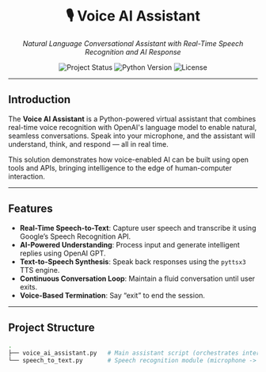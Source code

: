 


<h1 align="center">🎙️ Voice AI Assistant</h1>
<p align="center">
  <i>Natural Language Conversational Assistant with Real-Time Speech Recognition and AI Response</i>
</p>

<p align="center">
  <img src="https://img.shields.io/badge/status-active-brightgreen" alt="Project Status">
  <img src="https://img.shields.io/badge/python-3.7%2B-blue" alt="Python Version">
  <img src="https://img.shields.io/badge/license-MIT-lightgrey" alt="License">
</p>

---

##  Introduction

The **Voice AI Assistant** is a Python-powered virtual assistant that combines real-time voice recognition with OpenAI's language model to enable natural, seamless conversations. Speak into your microphone, and the assistant will understand, think, and respond — all in real time.

This solution demonstrates how voice-enabled AI can be built using open tools and APIs, bringing intelligence to the edge of human-computer interaction.

---

##  Features

-  **Real-Time Speech-to-Text**: Capture user speech and transcribe it using Google’s Speech Recognition API.
-  **AI-Powered Understanding**: Process input and generate intelligent replies using OpenAI GPT.
-  **Text-to-Speech Synthesis**: Speak back responses using the `pyttsx3` TTS engine.
-  **Continuous Conversation Loop**: Maintain a fluid conversation until user exits.
-  **Voice-Based Termination**: Say “exit” to end the session.

---

##  Project Structure

```bash
.
├── voice_ai_assistant.py   # Main assistant script (orchestrates interaction)
└── speech_to_text.py       # Speech recognition module (microphone -> text)
